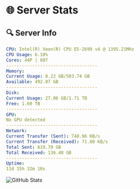 # 🌐 Server Stats
## 🔍 Server Info
```yaml
CPU: Intel(R) Xeon(R) CPU E5-2699 v4 @ 1395.21MHz
CPU Usage: 6.10%
Cores: 44P | 88T
-----------------------------------
Memory:
Current Usage: 8.22 GB/503.74 GB
Available: 492.07 GB
-----------------------------------
Disk:
Current Usage: 27.06 GB/1.71 TB
Free: 1.60 TB
-----------------------------------
GPU:
No GPU detected
-----------------------------------
Network:
Current Transfer (Sent): 740.96 KB/s
Current Transfer (Received): 71.80 KB/s
Total Sent: 619.70 GB
Total Received: 136.48 GB
-----------------------------------
Uptime:
11d 15h 32m 10s
```
![GitHub Stats](https://img.shields.io/badge/Updated-2025-05-01_08:40:58-blue)